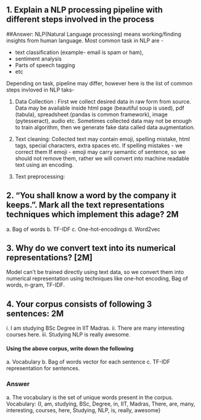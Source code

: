 ## 1. Explain a NLP processing pipeline with different steps involved in the process
##Answer:
NLP(Natural Language processing) means working/finding insights from human language. 
Most common task in NLP are - 
* text classification (example- email is spam or ham), 
* sentiment analysis
* Parts of speech tagging
* etc

Depending on task, pipeline may differ, however here is the list of common steps invloved in NLP taks-

1. Data Collection : First we collect desired data in raw form from source.
Data may be available inside html page (beautiful soup is used), pdf (tabula), spreadsheet (pandas is common framework), image (pytesseract), audio etc.
Sometimes collected data may not be enough to train algorithm, then we generate fake data called data augmentation.

2. Text cleaning: Collected text may contain emoji, spelling mistake, html tags, special characters, extra spaces etc.
If spelling mistakes - we correct them
If emoji - emoji may carry semantic of sentence, so we should not remove them, rather we will convert into machine readable text using an encoding.
3. Text preprocessing: 


## 2. “You shall know a word by the company it keeps.”. Mark all the text representations techniques which implement this adage? 2M
a. Bag of words
b. TF-IDF
c. One-hot-encodings
d. Word2vec

## 3. Why do we convert text into its numerical representations? [2M]
Model can't be trained directly using text data, so we convert them into numerical representation using techniques like one-hot encoding, Bag of words, n-gram, TF-IDF.

## 4. Your corpus consists of following 3 sentences: 2M
i. I am studying BSc Degree in IIT Madras.
ii. There are many interesting courses here.
iii. Studying NLP is really awesome.


#### Using the above corpus, write down the following
a. Vocabulary
b. Bag of words vector for each sentence
c. TF-IDF representation for sentences.

### Answer
a. The vocabulary is the set of unique words present in the corpus.
Vocabulary: {I, am, studying, BSc, Degree, in, IIT, Madras, There, are, many, interesting, courses, here, Studying, NLP, is, really, awesome}
